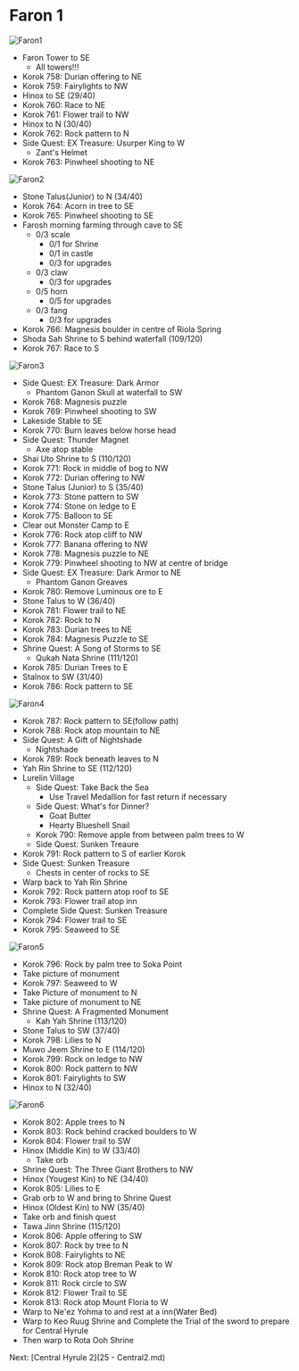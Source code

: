# Faron 1

![Faron1](images/Faron1.PNG)

* Faron Tower to SE
  * All towers!!!
* Korok 758: Durian offering to NE
* Korok 759: Fairylights to NW
* Hinox to SE (29/40)
* Korok 760: Race to NE
* Korok 761: Flower trail to NW
* Hinox to N (30/40)
* Korok 762: Rock pattern to N
* Side Quest: EX Treasure: Usurper King to W
  * Zant's Helmet
* Korok 763: Pinwheel shooting to NE

![Faron2](images/Faron2.PNG)

* Stone Talus(Junior) to N (34/40)
* Korok 764: Acorn in tree to SE
* Korok 765: Pinwheel shooting to SE
* Farosh morning farming through cave to SE
  * 0/3 scale
    * 0/1 for Shrine
    * 0/1 in castle
    * 0/3 for upgrades
  * 0/3 claw
    * 0/3 for upgrades
  * 0/5 horn
    * 0/5 for upgrades
  * 0/3 fang
    * 0/3 for upgrades
* Korok 766: Magnesis boulder in centre of Riola Spring
* Shoda Sah Shrine to S behind waterfall (109/120)
* Korok 767: Race to S

![Faron3](images/Faron3.PNG)

* Side Quest: EX Treasure: Dark Armor
  * Phantom Ganon Skull at waterfall to SW
* Korok 768: Magnesis puzzle
* Korok 769: Pinwheel shooting to SW
* Lakeside Stable to SE
* Korok 770: Burn leaves below horse head
* Side Quest: Thunder Magnet
  * Axe atop stable
* Shai Uto Shrine to S (110/120)
* Korok 771: Rock in middle of bog to NW
* Korok 772: Durian offering to NW
* Stone Talus (Junior) to S (35/40)
* Korok 773: Stone pattern to SW
* Korok 774: Stone on ledge to E
* Korok 775: Balloon to SE
* Clear out Monster Camp to E
* Korok 776: Rock atop cliff to NW
* Korok 777: Banana offering to NW
* Korok 778: Magnesis puzzle to NE
* Korok 779: Pinwheel shooting to NW at centre of bridge
* Side Quest: EX Treasure: Dark Armor to NE
  * Phantom Ganon Greaves
* Korok 780: Remove Luminous ore to E
* Stone Talus to W (36/40)
* Korok 781: Flower trail to NE
* Korok 782: Rock to N
* Korok 783: Durian trees to NE
* Korok 784: Magnesis Puzzle to SE
* Shrine Quest: A Song of Storms to SE
  * Qukah Nata Shrine (111/120)
* Korok 785: Durian Trees to E
* Stalnox to SW (31/40)
* Korok 786: Rock pattern to SE

![Faron4](images/Faron4.PNG)

* Korok 787: Rock pattern to SE(follow path)
* Korok 788: Rock atop mountain to NE
* Side Quest: A Gift of Nightshade
  * Nightshade
* Korok 789: Rock beneath leaves to N
* Yah Rin Shrine to SE (112/120)
* Lurelin Village
  * Side Quest: Take Back the Sea
    * Use Travel Medallion for fast return if necessary
  * Side Quest: What's for Dinner?
    * Goat Butter
    * Hearty Blueshell Snail
  * Korok 790: Remove apple from between palm trees to W
  * Side Quest: Sunken Treaure
* Korok 791: Rock pattern to S of earlier Korok
* Side Quest: Sunken Treasure
  * Chests in center of rocks to SE
* Warp back to Yah Rin Shrine
* Korok 792: Rock pattern atop roof to SE
* Korok 793: Flower trail atop inn
* Complete Side Quest: Sunken Treasure
* Korok 794: Flower trail to SE
* Korok 795: Seaweed to SE

![Faron5](images/Faron5.PNG)

* Korok 796: Rock by palm tree to Soka Point
* Take picture of monument
* Korok 797: Seaweed to W
* Take Picture of monument to N
* Take picture of monument to NE
* Shrine Quest: A Fragmented Monument
  * Kah Yah Shrine (113/120)
* Stone Talus to SW (37/40)
* Korok 798: Lilies to N
* Muwo Jeem Shrine to E (114/120)
* Korok 799: Rock on ledge to NW
* Korok 800: Rock pattern to NW
* Korok 801: Fairylights to SW
* Hinox to N (32/40)

![Faron6](images/Faron6.PNG)

* Korok 802: Apple trees to N
* Korok 803: Rock behind cracked boulders to W
* Korok 804: Flower trail to SW
* Hinox (Middle Kin) to W (33/40)
  * Take orb
* Shrine Quest: The Three Giant Brothers to NW
* Hinox (Yougest Kin) to NE (34/40)
* Korok 805: Lilies to E
* Grab orb to W and bring to Shrine Quest
* Hinox (Oldest Kin) to NW (35/40)
* Take orb and finish quest
* Tawa Jinn Shrine (115/120)
* Korok 806: Apple offering to SW
* Korok 807: Rock by tree to N
* Korok 808: Fairylights to NE
* Korok 809: Rock atop Breman Peak to W
* Korok 810: Rock atop tree to W
* Korok 811: Rock circle to SW
* Korok 812: Flower Trail to SE
* Korok 813: Rock atop Mount Floria to W
* Warp to Ne'ez Yohma to and rest at a inn(Water Bed)
* Warp to Keo Ruug Shrine and Complete the Trial of the sword to prepare for Central Hyrule
* Then warp to Rota Ooh Shrine

Next: [Central Hyrule 2](25 - Central2.md)
